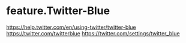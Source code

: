 # feature.Twitter-Blue
https://help.twitter.com/en/using-twitter/twitter-blue https://twitter.com/twitterblue https://twitter.com/settings/twitter_blue
